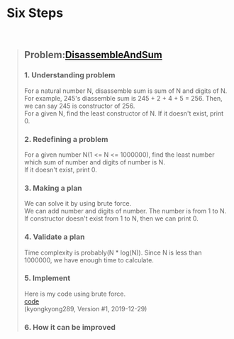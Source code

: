 # Six Steps
<br />

> ## Problem:[DisassembleAndSum](https://www.acmicpc.net/problem/2231)
>
> ### 1. Understanding problem
> For a natural number N, disassemble sum is sum of N and digits of N.  
> For example, 245's diassemble sum is 245 + 2 + 4 + 5 = 256. Then, we can say 245
> is constructor of 256.  
> For a given N, find the least constructor of N. If it doesn't exist, print 0.
> ### 2. Redefining a problem
> For a given number N(1 <= N <= 1000000), find the least number which sum of number and digits of number is N.  
> If it doesn't exist, print 0.
> ### 3. Making a plan
> We can solve it by using brute force.  
> We can add number and digits of number. The number is from 1 to N.  
> If constructor doesn't exist from 1 to N, then we can print 0.
> ### 4. Validate a plan
> Time complexity is probably(N \* log(N)). Since N is less than 1000000, we have enough time to calculate.
> ### 5. Implement
> Here is my code using brute force.  
> [code](https://github.com/kyongkyong289/Algorithm/blob/kyongkyong289/Brute_Force/DisassembleAndSum_2231/DisassembleAndSum_2231_kyongkyong289.py)  
> (kyongkyong289, Version #1, 2019-12-29)
> ### 6. How it can be improved
>
>
>

